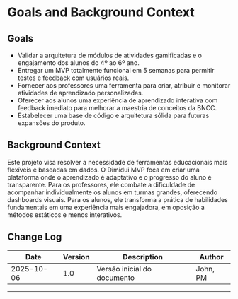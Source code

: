 # Goals and Background Context

## Goals
- Validar a arquitetura de módulos de atividades gamificadas e o engajamento dos alunos do 4º ao 6º ano.
- Entregar um MVP totalmente funcional em 5 semanas para permitir testes e feedback com usuários reais.
- Fornecer aos professores uma ferramenta para criar, atribuir e monitorar atividades de aprendizado personalizadas.
- Oferecer aos alunos uma experiência de aprendizado interativa com feedback imediato para melhorar a maestria de conceitos da BNCC.
- Estabelecer uma base de código e arquitetura sólida para futuras expansões do produto.

## Background Context
Este projeto visa resolver a necessidade de ferramentas educacionais mais flexíveis e baseadas em dados. O Dimidui MVP foca em criar uma plataforma onde o aprendizado é adaptativo e o progresso do aluno é transparente. Para os professores, ele combate a dificuldade de acompanhar individualmente os alunos em turmas grandes, oferecendo dashboards visuais. Para os alunos, ele transforma a prática de habilidades fundamentais em uma experiência mais engajadora, em oposição a métodos estáticos e menos interativos.

## Change Log
| Date       | Version | Description                | Author |
|------------|---------|----------------------------|--------|
| 2025-10-06 | 1.0     | Versão inicial do documento | John, PM |

---
